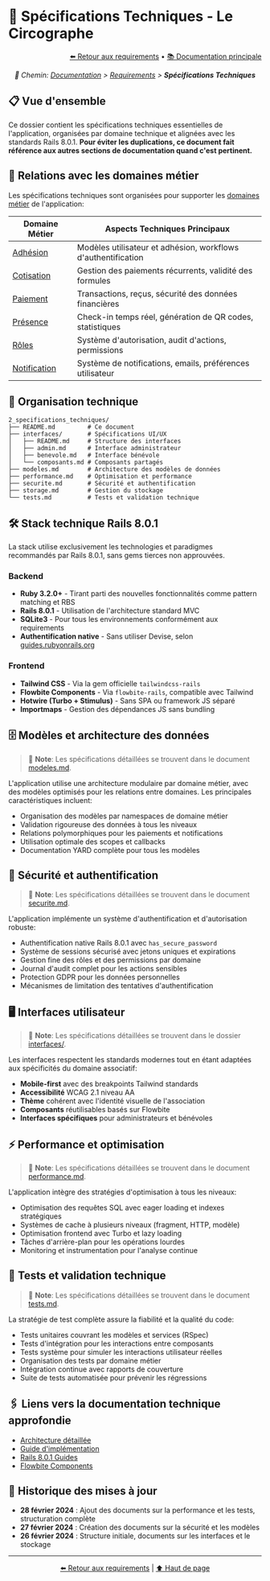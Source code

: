 # 🔧 Spécifications Techniques - Le Circographe

<div align="right">
  <a href="../README.md">⬅️ Retour aux requirements</a> •
  <a href="../../profile/README.md">📚 Documentation principale</a>
</div>

<p align="center"><i>🧭 Chemin: <a href="../../profile/README.md">Documentation</a> > <a href="../README.md">Requirements</a> > <b>Spécifications Techniques</b></i></p>

## 📋 Vue d'ensemble

Ce dossier contient les spécifications techniques essentielles de l'application, organisées par domaine technique et alignées avec les standards Rails 8.0.1. **Pour éviter les duplications, ce document fait référence aux autres sections de documentation quand c'est pertinent.**

## 🔄 Relations avec les domaines métier

Les spécifications techniques sont organisées pour supporter les [domaines métier](../1_métier/index.md) de l'application:

| Domaine Métier | Aspects Techniques Principaux |
|----------------|-------------------------------|
| [Adhésion](../1_métier/adhesion/index.md) | Modèles utilisateur et adhésion, workflows d'authentification |
| [Cotisation](../1_métier/cotisation/index.md) | Gestion des paiements récurrents, validité des formules |
| [Paiement](../1_métier/paiement/index.md) | Transactions, reçus, sécurité des données financières |
| [Présence](../1_métier/presence/index.md) | Check-in temps réel, génération de QR codes, statistiques |
| [Rôles](../1_métier/roles/index.md) | Système d'autorisation, audit d'actions, permissions |
| [Notification](../1_métier/notification/index.md) | Système de notifications, emails, préférences utilisateur |

## 📂 Organisation technique

```
2_specifications_techniques/
├── README.md         # Ce document
├── interfaces/       # Spécifications UI/UX
│   ├── README.md     # Structure des interfaces
│   ├── admin.md      # Interface administrateur
│   ├── benevole.md   # Interface bénévole
│   └── composants.md # Composants partagés
├── modeles.md        # Architecture des modèles de données
├── performance.md    # Optimisation et performance
├── securite.md       # Sécurité et authentification
├── storage.md        # Gestion du stockage
└── tests.md          # Tests et validation technique
```

## 🛠️ Stack technique Rails 8.0.1

La stack utilise exclusivement les technologies et paradigmes recommandés par Rails 8.0.1, sans gems tierces non approuvées.

### Backend
- **Ruby 3.2.0+** - Tirant parti des nouvelles fonctionnalités comme pattern matching et RBS
- **Rails 8.0.1** - Utilisation de l'architecture standard MVC
- **SQLite3** - Pour tous les environnements conformément aux requirements
- **Authentification native** - Sans utiliser Devise, selon [guides.rubyonrails.org](https://guides.rubyonrails.org)

### Frontend
- **Tailwind CSS** - Via la gem officielle `tailwindcss-rails`
- **Flowbite Components** - Via `flowbite-rails`, compatible avec Tailwind
- **Hotwire (Turbo + Stimulus)** - Sans SPA ou framework JS séparé
- **Importmaps** - Gestion des dépendances JS sans bundling

## 🗄️ Modèles et architecture des données

> 📝 **Note**: Les spécifications détaillées se trouvent dans le document [modeles.md](./modeles.md).

L'application utilise une architecture modulaire par domaine métier, avec des modèles optimisés pour les relations entre domaines. Les principales caractéristiques incluent:

- Organisation des modèles par namespaces de domaine métier
- Validation rigoureuse des données à tous les niveaux
- Relations polymorphiques pour les paiements et notifications
- Utilisation optimale des scopes et callbacks
- Documentation YARD complète pour tous les modèles

## 🔐 Sécurité et authentification

> 📝 **Note**: Les spécifications détaillées se trouvent dans le document [securite.md](./securite.md).

L'application implémente un système d'authentification et d'autorisation robuste:

- Authentification native Rails 8.0.1 avec `has_secure_password`
- Système de sessions sécurisé avec jetons uniques et expirations
- Gestion fine des rôles et des permissions par domaine
- Journal d'audit complet pour les actions sensibles
- Protection GDPR pour les données personnelles
- Mécanismes de limitation des tentatives d'authentification

## 🖥️ Interfaces utilisateur

> 📝 **Note**: Les spécifications détaillées se trouvent dans le dossier [interfaces/](./interfaces/).

Les interfaces respectent les standards modernes tout en étant adaptées aux spécificités du domaine associatif:

- **Mobile-first** avec des breakpoints Tailwind standards
- **Accessibilité** WCAG 2.1 niveau AA
- **Thème** cohérent avec l'identité visuelle de l'association
- **Composants** réutilisables basés sur Flowbite
- **Interfaces spécifiques** pour administrateurs et bénévoles

## ⚡ Performance et optimisation

> 📝 **Note**: Les spécifications détaillées se trouvent dans le document [performance.md](./performance.md).

L'application intègre des stratégies d'optimisation à tous les niveaux:

- Optimisation des requêtes SQL avec eager loading et indexes stratégiques
- Systèmes de cache à plusieurs niveaux (fragment, HTTP, modèle)
- Optimisation frontend avec Turbo et lazy loading
- Tâches d'arrière-plan pour les opérations lourdes
- Monitoring et instrumentation pour l'analyse continue

## 🧪 Tests et validation technique

> 📝 **Note**: Les spécifications détaillées se trouvent dans le document [tests.md](./tests.md).

La stratégie de test complète assure la fiabilité et la qualité du code:

- Tests unitaires couvrant les modèles et services (RSpec)
- Tests d'intégration pour les interactions entre composants
- Tests système pour simuler les interactions utilisateur réelles
- Organisation des tests par domaine métier
- Intégration continue avec rapports de couverture
- Suite de tests automatisée pour prévenir les régressions

## 🖇️ Liens vers la documentation technique approfondie

- [Architecture détaillée](../../docs/architecture/README.md)
- [Guide d'implémentation](../4_implementation/README.md)
- [Rails 8.0.1 Guides](https://guides.rubyonrails.org/)
- [Flowbite Components](https://flowbite.com/docs/components/)

## 📆 Historique des mises à jour

- **28 février 2024** : Ajout des documents sur la performance et les tests, structuration complète
- **27 février 2024** : Création des documents sur la sécurité et les modèles 
- **26 février 2024** : Structure initiale, documents sur les interfaces et le stockage

---

<div align="center">
  <p>
    <a href="../README.md">⬅️ Retour aux requirements</a> | 
    <a href="#-spécifications-techniques---le-circographe">⬆️ Haut de page</a>
  </p>
</div> 